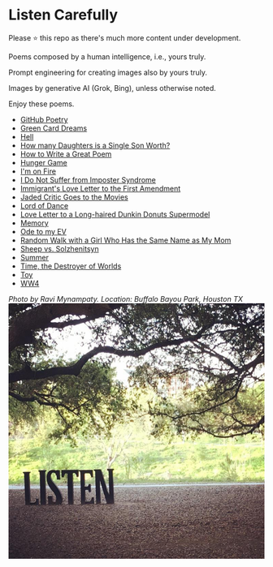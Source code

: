 # Listen Carefully

Please :star: this repo as there's much more content under development.  

Poems composed by a human intelligence, i.e., yours truly.

Prompt engineering for creating images also by yours truly.
  
Images by generative AI (Grok, Bing), unless otherwise noted.

Enjoy these poems. 

- [GitHub Poetry](https://github.com/mynampaty/listening-to-lines/tree/main/poems/GitHub-Poetry.md)
- [Green Card Dreams](https://github.com/mynampaty/listening-to-lines/tree/main/poems/Green-Card-Dreams.md)
- [Hell](https://github.com/mynampaty/listening-to-lines/tree/main/poems/Hell.md)
- [How many Daughters is a Single Son Worth?](https://github.com/mynampaty/listening-to-lines/tree/main/poems/How-many-Daughters-is-a-Single-Son-Worth.md)
- [How to Write a Great Poem](https://github.com/mynampaty/listening-to-lines/tree/main/poems/How-to-Write-a-Great-Poem.md)
- [Hunger Game](https://github.com/mynampaty/listening-to-lines/tree/main/poems/Hunger-Game.md)
- [I'm on Fire](https://github.com/mynampaty/listening-to-lines/tree/main/poems/I'm-on-Fire.md)
- [I Do Not Suffer from Imposter Syndrome](https://github.com/mynampaty/listening-to-lines/tree/main/poems/I-Do-Not-Suffer-from-Imposter-Syndrome.md)
- [Immigrant's Love Letter to the First Amendment](https://github.com/mynampaty/listening-to-lines/blob/main/poems/Immigrants-Love-Letter-to-the-First-Amendment.md)
- [Jaded Critic Goes to the Movies](https://github.com/mynampaty/listening-to-lines/blob/main/poems/Movies.md) 
- [Lord of Dance](https://github.com/mynampaty/listening-to-lines/tree/main/poems/Lord-of-Dance.md)
- [Love Letter to a Long-haired Dunkin Donuts Supermodel](https://github.com/mynampaty/listening-to-lines/tree/main/poems/Love-Letter-to-a-Dunkin-Donuts-Supermodel.md)
- [Memory](https://github.com/mynampaty/listening-to-lines/blob/main/poems/Memory.md)  
- [Ode to my EV](https://github.com/mynampaty/listening-to-lines/tree/main/poems/Ode-to-my-EV.md)
- [Random Walk with a Girl Who Has the Same Name as My Mom](https://github.com/mynampaty/listening-to-lines/tree/main/poems/Random-Walk-with-a-Girl-Who-Has-the-Same-Name-as-My-Mom.md)
- [Sheep vs. Solzhenitsyn](https://github.com/mynampaty/listening-to-lines/blob/main/poems/Lies.md)
- [Summer](https://github.com/mynampaty/listening-to-lines/blob/main/poems/Summer.md)
- [Time, the Destroyer of Worlds](https://github.com/mynampaty/listening-to-lines/blob/main/poems/World-destroying-Time.md)
- [Toy](https://github.com/mynampaty/listening-to-lines/blob/main/poems/Toy.md)   
- [WW4](https://github.com/mynampaty/listening-to-lines/blob/main/poems/WW4.md)  


_Photo by Ravi Mynampaty. Location: Buffalo Bayou Park, Houston TX_  
<img src="poems/assets/images/listen1.jpeg" alt="Listen" title="Listen Carefully">  
